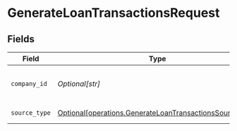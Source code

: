 # GenerateLoanTransactionsRequest


## Fields

| Field                                                                                                                        | Type                                                                                                                         | Required                                                                                                                     | Description                                                                                                                  | Example                                                                                                                      |
| ---------------------------------------------------------------------------------------------------------------------------- | ---------------------------------------------------------------------------------------------------------------------------- | ---------------------------------------------------------------------------------------------------------------------------- | ---------------------------------------------------------------------------------------------------------------------------- | ---------------------------------------------------------------------------------------------------------------------------- |
| `company_id`                                                                                                                 | *Optional[str]*                                                                                                              | :heavy_check_mark:                                                                                                           | Unique identifier for a company.                                                                                             | 8a210b68-6988-11ed-a1eb-0242ac120002                                                                                         |
| `source_type`                                                                                                                | [Optional[operations.GenerateLoanTransactionsSourceType]](undefined/models/operations/generateloantransactionssourcetype.md) | :heavy_check_mark:                                                                                                           | Data source type                                                                                                             |                                                                                                                              |